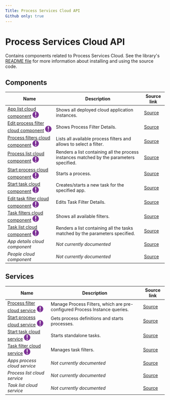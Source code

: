 ```yaml
---
Title: Process Services Cloud API
Github only: true
---
```


# Process Services Cloud API

Contains components related to Process Services Cloud.
See the library's
[README file](../../lib/process-services-cloud/README.md)
for more information about installing and using the source code.

<!--process-services-cloud start-->

## Components

| Name | Description | Source link |
| ---- | ----------- | ----------- |
| [App list cloud component](app-list-cloud.component.md) ![Experimental](../docassets/images/ExperimentalIcon.png) | Shows all deployed cloud application instances. | [Source](../../lib/process-services-cloud/src/lib/app/components/app-list-cloud.component.ts) |
| [Edit process filter cloud component](edit-process-filter-cloud.component.md) ![Experimental](../docassets/images/ExperimentalIcon.png) | Shows Process Filter Details. | [Source](../../lib/process-services-cloud/src/lib/process/process-filters/components/edit-process-filter-cloud.component.ts) |
| [Process filters cloud component](process-filters-cloud.component.md) ![Experimental](../docassets/images/ExperimentalIcon.png) | Lists all available process filters and allows to select a filter. | [Source](../../lib/process-services-cloud/src/lib/process/process-filters/components/process-filters-cloud.component.ts) |
| [Process list cloud component](process-list-cloud.component.md) ![Experimental](../docassets/images/ExperimentalIcon.png) | Renders a list containing all the process instances matched by the parameters specified. | [Source](../../lib/process-services-cloud/src/lib/process/process-list/components/process-list-cloud.component.ts) |
| [Start process cloud component](start-process-cloud.component.md) ![Experimental](../docassets/images/ExperimentalIcon.png) | Starts a process. | [Source](../../lib/process-services-cloud/src/lib/process/start-process/components/start-process-cloud.component.ts) |
| [Start task cloud component](start-task-cloud.component.md) ![Experimental](../docassets/images/ExperimentalIcon.png) | Creates/starts a new task for the specified app. | [Source](../../lib/process-services-cloud/src/lib/task/start-task/components/start-task-cloud.component.ts) |
| [Edit task filter cloud component](edit-task-filter-cloud.component.md) ![Experimental](../docassets/images/ExperimentalIcon.png) | Edits Task Filter Details. | [Source](../../lib/process-services-cloud/src/lib/task/task-filters/components/edit-task-filter-cloud.component.ts) |
| [Task filters cloud component](task-filters-cloud.component.md) ![Experimental](../docassets/images/ExperimentalIcon.png) | Shows all available filters. | [Source](../../lib/process-services-cloud/src/lib/task/task-filters/components/task-filters-cloud.component.ts) |
| [Task list cloud component](task-list-cloud.component.md) ![Experimental](../docassets/images/ExperimentalIcon.png) | Renders a list containing all the tasks matched by the parameters specified. | [Source](../../lib/process-services-cloud/src/lib/task/task-list/components/task-list-cloud.component.ts) |
| _App details cloud component_ | _Not currently documented_ | [Source](../../lib/process-services-cloud/src/lib/app/components/app-details-cloud.component.ts) |
| _People cloud component_ | _Not currently documented_ | [Source](../../lib/process-services-cloud/src/lib/task/start-task/components/people-cloud/people-cloud.component.ts) |

## Services

| Name | Description | Source link |
| ---- | ----------- | ----------- |
| [Process filter cloud service](process-filter-cloud.service.md) ![Experimental](../docassets/images/ExperimentalIcon.png) | Manage Process Filters, which are pre-configured Process Instance queries.  | [Source](../../lib/process-services-cloud/src/lib/process/process-filters/services/process-filter-cloud.service.ts) |
| [Start process cloud service](start-process-cloud.service.md) ![Experimental](../docassets/images/ExperimentalIcon.png) | Gets process definitions and starts processes.  | [Source](../../lib/process-services-cloud/src/lib/process/start-process/services/start-process-cloud.service.ts) |
| [Start task cloud service](start-task-cloud.service.md) ![Experimental](../docassets/images/ExperimentalIcon.png) | Starts standalone tasks.  | [Source](../../lib/process-services-cloud/src/lib/task/start-task/services/start-task-cloud.service.ts) |
| [Task filter cloud service](task-filter-cloud.service.md) ![Experimental](../docassets/images/ExperimentalIcon.png) | Manages task filters.  | [Source](../../lib/process-services-cloud/src/lib/task/task-filters/services/task-filter-cloud.service.ts) |
| _Apps process cloud service_ | _Not currently documented_ | [Source](../../lib/process-services-cloud/src/lib/app/services/apps-process-cloud.service.ts) |
| _Process list cloud service_ | _Not currently documented_ | [Source](../../lib/process-services-cloud/src/lib/process/process-list/services/process-list-cloud.service.ts) |
| _Task list cloud service_ | _Not currently documented_ | [Source](../../lib/process-services-cloud/src/lib/task/task-list/services/task-list-cloud.service.ts) |

<!--process-services-cloud end-->
